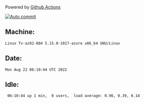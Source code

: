 Powered by [Github Actions](https://github.com/features/actions)

[![Auto commit](https://github.com/hiage/workstation/workflows/Auto%20commit/badge.svg)](https://github.com/hiage/workstation/actions?query=workflow%3A%22Auto+commit%22)

## Machine:
```
Linux fv-az82-884 5.15.0-1017-azure x86_64 GNU/Linux
```
## Date:
```
Mon Aug 22 06:10:44 UTC 2022
```
## Idle:
```
 06:10:44 up 1 min,  0 users,  load average: 0.96, 0.39, 0.14
```
